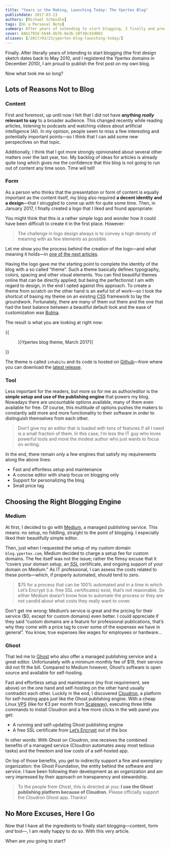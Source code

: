 ```yaml
---
title: "Years in the Making, Launching Today: The Ypertex Blog"
publishdate: 2017-03-23
authors: [Michael Schmidle]
tags: [On a Personal Note]
summary: After years of intending to start blogging, I finally and proudly publish the first article on my own blog. When are you going to start?
cover: 84b1783d-5648-4b7b-8e3b-28f30c43d083
aliases: [/2017/03/23/ypertex-blog-launching-today/]
---
```


Finally. After literally years of intending to start blogging (the first design sketch dates back to May 2010, and I registered the Ypertex domains in December 2010), I am proud to publish the first post on my own blog.

Now what took me so long?

## Lots of Reasons Not to Blog

### Content

First and foremost, up until now I felt that I did not have **anything *really* relevant to say** to a broader audience. This changed recently while reading articles, listening to podcasts and watching videos about artificial intelligence (AI). In my opinion, people seem to miss a few interesting and potentially important points—so I think that I can add some new perspectives on that topic.

Additionally, I think that I got more strongly opinionated about several other matters over the last year, too. My backlog of ideas for articles is already quite long which gives me the confidence that this blog is not going to run out of content any time soon. Time will tell!

### Form

As a person who thinks that the presentation or form of content is equally important as the content itself, my blog also required **a decent identity and a design**—that I struggled to come up with for quite some time. Then, in January 2017, I finally created a logo that I liked and found appropriate:


You might think that this is a rather simple logo and wonder how it could have been difficult to create it in the first place. However:

> The challenge in logo design always is to convey a high density of meaning with as few elements as possible.

Let me show you the process behind the creation of the logo—and what meaning it holds—in [one of the next articles](https://blog.ypertex.com/2017/05/17/the-making-of-the-ypertex-logo/).

Having the logo gave me the starting point to complete the identity of the blog with a so called “theme”. Such a theme basically defines typography, colors, spacing and other visual elements. You can find beautiful themes online that can be directly applied; but being the perfectionist I am with regard to design, in the end I opted against this approach. To create a theme from scratch on the other hand is an awful lot of work—so I took the shortcut of basing my theme on an existing <abbr title="Cascading Style Sheets">CSS</abbr> framework to lay the groundwork. Fortunately, there are many of them out there and the one that had the best balance between a beautiful default look and the ease of customization was [Bulma](http://bulma.io).

The result is what you are looking at right now:

{{<figure src="/media/ypertex-inhabitu-2017-04.jpg">}}Ypertex blog theme, March 2017{{</figure>}}

The theme is called `inhabitu` and its code is hosted on [Github](https://github.com/Ypertex/inhabitu)—from where you can download the [latest release](https://github.com/Ypertex/inhabitu/releases).

### Tool

Less important for the readers, but more so for me as author/editor is the **simple setup and use of the publishing engine** that powers my blog. Nowadays there are uncountable options available, many of them even available for free. Of course, this multitude of options pushes the makers to constantly add more and more functionality to their software in order to distinguish themselves from each other.

> Don’t give my an editor that is loaded with tons of features if all I need is a small fraction of them. In this case, I’m less the IT guy who loves powerful tools and more the modest author who just wants to focus on writing.

In the end, there remain only a few engines that satisfy my requirements along the above lines:

* Fast and effortless setup and maintenance
* A concise editor with sharp focus on blogging only
* Support for personalizing the blog
* Small price tag

## Choosing the Right Blogging Engine

### Medium

At first, I decided to go with [Medium](https://medium.com/), a managed publishing service. This means: no setup, no fiddling, straight to the point of blogging. I especially liked their beautifully simple editor.

Then, just when I requested the setup of my custom domain `blog.ypertex.com`, Medium decided to charge a setup fee for custom domains. The fee itself was not the issue; rather the flimsy excuse that it “covers your domain setup, an <abbr title="Secure Sockets Layer">SSL</abbr> certificate, and ongoing support of your domain on Medium.” As IT professional, I can assess the costs related to these points—which, if properly automated, should tend to zero.

> $75 for a process that can be 100% automated and in a time in which Let’s Encrypt (i.e. free SSL certificates) exist, that’s not reasonable. So either Medium doesn’t know how to automate the process or they are not candid about what costs they really want to cover.

Don’t get me wrong: Medium’s service is great and the pricing for their service ($0, except for custom domains) even better. I could appreciate if they said “custom domains are a feature for professional publications, that’s why they come with a price tag to cover some of the expenses we have in general”. You know, true expenses like wages for employees or hardware…

### Ghost

That led me to [Ghost](https://ghost.org/) who also offer a managed publishing service and a great editor. Unfortunately with a minimum monthly fee of $19, their service did not fit the bill. Compared to Medium however, Ghost’s software is open source and available for self-hosting.

Fast and effortless setup and maintenance (my first requirement, see above) on the one hand and self-hosting on the other hand usually contradict each other. Luckily in the end, I discovered [Cloudron](https://cloudron.io/), a platform for self-hosting apps *just* like the Ghost publishing engine. With a cheap Linux <abbr title="Virtual Private Server">VPS</abbr> (like for €3 per month from [Scaleway](https://www.scaleway.com/)), executing three little commands to install Cloudron and a few more clicks in the web panel you get:

* A running and self-updating Ghost publishing engine
* A free SSL certificate from [Let’s Encrypt](https://letsencrypt.org/) out of the box

In other words: With Ghost on Cloudron, one receives the combined benefits of a managed service (Cloudron automates away most tedious tasks) and the freedom and low costs of a self-hosted app.

On top of those benefits, you get to indirectly support a fine and exemplary organization: the Ghost Foundation, the entity behind the software and service. I have been following their development as an organization and am very impressed by their approach on transparency and stewardship.

> To the people from Ghost, this is directed at you: **I use the Ghost publishing platform because of Cloudron.** Please officially support the Cloudron Ghost app. Thanks!

## No More Excuses, Here I Go

Now that I have all the ingredients to finally start blogging—content, form *and* tool—, I am really happy to do so. With this very article.

When are *you* going to start?